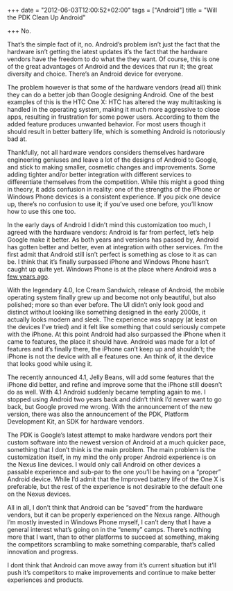 +++
date = "2012-06-03T12:00:52+02:00"
tags = ["Android"]
title = "Will the PDK Clean Up Android"

+++
No.

That’s the simple fact of it, no. Android’s problem isn’t just the fact that the hardware isn’t getting the latest updates it’s the fact that the hardware vendors have the freedom to do what the they want. Of course, this is one of the great advantages of Android and the devices that run it; the great diversity and choice. There’s an Android device for everyone.

The problem however is that some of the hardware vendors (read all) think they can do a better job than Google designing Android. One of the best examples of this is the HTC One X: HTC has altered the way multitasking is handled in the operating system, making it much more aggressive to close apps, resulting in frustration for some power users. According to them the added feature produces unwanted behavior. For most users though it should result in better battery life, which is something Android is notoriously bad at.

Thankfully, not all hardware vendors considers themselves hardware engineering geniuses and leave a lot of the designs of Android to Google, and stick to making smaller, cosmetic changes and improvements. Some adding tighter and/or better integration with different services to differentiate themselves from the competition. While this might a good thing in theory, it adds confusion in reality: one of the strengths of the iPhone or Windows Phone devices is a consistent experience. If you pick one device up, there’s no confusion to use it; if you’ve used one before, you’ll know how to use this one too.

In the early days of Android I didn’t mind this customization too much, I agreed with the hardware vendors: Android is far from perfect, let’s help Google make it better. As both years and versions has passed by, Android has gotten better and better, even at integration with other services. I’m the first admit that Android still isn’t perfect is something as close to it as can be. I think that it’s finally surpassed iPhone and Windows Phone hasn’t caught up quite yet. Windows Phone is at the place where Android was a [few years ago](http://xkcd.com/1070/).

With the legendary 4.0, Ice Cream Sandwich, release of Android, the mobile operating system finally grew up and become not only beautiful, but also polished; more so than ever before. The UI didn’t only look good and distinct without looking like something designed in the early 2000s, it actually looks modern and sleek. The experience was snappy (at least on the devices I’ve tried) and it felt like something that could seriously compete with the iPhone. At this point Android had also surpassed the iPhone when it came to features, the place it should have. Android was made for a lot of features and it’s finally there, the iPhone can’t keep up and shouldn’t; the iPhone is not the device with all e features one. An think of, it the device that looks good while using it.

The recently announced 4.1, Jelly Beans, will add some features that the iPhone did better, and refine and improve some that the iPhone still doesn’t do as well. With 4.1 Android suddenly became tempting again to me. I stopped using Android two years back and didn’t think I’d never want to go back, but Google proved me wrong. With the announcement of the new version, there was also the announcement of the PDK, Platform Development Kit, an SDK for hardware vendors.

The PDK is Google’s latest attempt to make hardware vendors port their custom software into the newest version of Android at a much quicker pace, something that I don’t think is the main problem. The main problem is the customization itself, in my mind the only proper Android experience is on the Nexus line devices. I would only call Android on other devices a passable experience and sub-par to the one you’ll be having on a “proper” Android device. While I’d admit that the Improved battery life of the One X is preferable, but the rest of the experience is not desirable to the default one on the Nexus devices.

All in all, I don’t think that Android can be “saved” from the hardware vendors, but it can be properly experienced on the Nexus range. Although I’m mostly invested in Windows Phone myself, I can’t deny that I have a general interest what’s going on in the “enemy” camps. There’s nothing more that I want, than to other platforms to succeed at something, making the competitors scrambling to make something comparable, that’s called innovation and progress.

I dont think that Android can move away from it’s current situation but it’ll push it’s competitors to make improvements and continue to make better experiences and products.